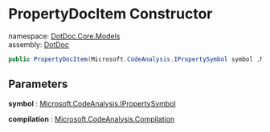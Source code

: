 ﻿# PropertyDocItem Constructor

namespace: [DotDoc\.Core\.Models](../../DotDoc.Core.Models.md)<br />
assembly: [DotDoc](../../../DotDoc.md)



```csharp
public PropertyDocItem(Microsoft.CodeAnalysis.IPropertySymbol symbol ,Microsoft.CodeAnalysis.Compilation compilation);
```

## Parameters

__symbol__ : [Microsoft\.CodeAnalysis\.IPropertySymbol](https://docs.microsoft.com/ja-jp/dotnet/api/Microsoft.CodeAnalysis.IPropertySymbol)



__compilation__ : [Microsoft\.CodeAnalysis\.Compilation](https://docs.microsoft.com/ja-jp/dotnet/api/Microsoft.CodeAnalysis.Compilation)



